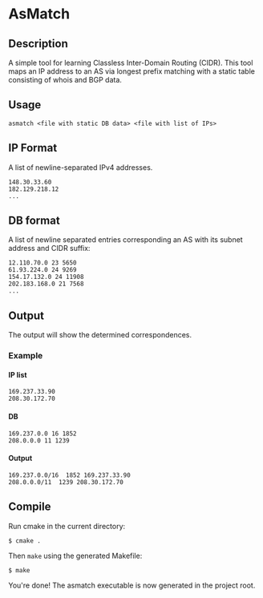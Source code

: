 # AsMatch

## Description
A simple tool for learning Classless Inter-Domain Routing (CIDR). This tool maps an IP address to an AS via longest prefix matching with a static table consisting of whois and BGP data.

## Usage
`asmatch <file with static DB data> <file with list of IPs>`
 
## IP Format
A list of newline-separated IPv4 addresses.

    148.30.33.60  
    182.129.218.12  
    ...

## DB format
A list of newline separated entries corresponding an AS with its subnet address and CIDR suffix:

    12.110.70.0 23 5650
    61.93.224.0 24 9269
    154.17.132.0 24 11908
    202.183.168.0 21 7568
    ...
  
## Output
The output will show the determined correspondences.

### Example
#### IP list

    169.237.33.90
    208.30.172.70

#### DB

    169.237.0.0 16 1852
    208.0.0.0 11 1239

#### Output

    169.237.0.0/16  1852 169.237.33.90
    208.0.0.0/11  1239 208.30.172.70

## Compile
Run cmake in the current directory:

`$ cmake .`

Then `make` using the generated Makefile:

`$ make`  

You're done! The asmatch executable is now generated in the project root.

